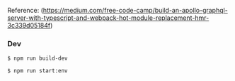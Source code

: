 Reference: (https://medium.com/free-code-camp/build-an-apollo-graphql-server-with-typescript-and-webpack-hot-module-replacement-hmr-3c339d05184f)

### Dev

```
$ npm run build-dev

$ npm run start:env
```
